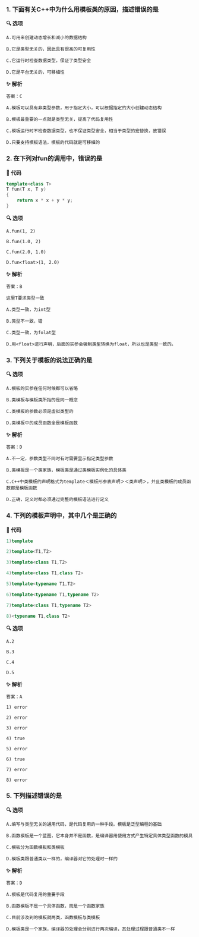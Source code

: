 ### 1. 下面有关C++中为什么用模板类的原因，描述错误的是

**🔍 选项**

```
A.可用来创建动态增长和减小的数据结构

B.它是类型无关的，因此具有很高的可复用性

C.它运行时检查数据类型，保证了类型安全

D.它是平台无关的，可移植性
```

**✨ 解析**

```
答案：C

A.模板可以具有非类型参数，用于指定大小，可以根据指定的大小创建动态结构

B.模板最重要的一点就是类型无关，提高了代码复用性

C.模板运行时不检查数据类型，也不保证类型安全，相当于类型的宏替换，故错误

D.只要支持模板语法，模板的代码就是可移植的
```



### 2. 在下列对fun的调用中，错误的是

**📃 代码**

```cpp
template<class T>
T fun(T x, T y) 
{
	return x * x + y * y;
}
```

**🔍 选项**

```
A.fun(1, 2)

B.fun(1.0, 2)

C.fun(2.0, 1.0)

D.fun<float>(1, 2.0)
```

**✨ 解析**

```
答案：B

这里T要求类型一致

A.类型一致，为int型

B.类型不一致，错

C.类型一致，为folat型

D.用<float>进行声明，后面的实参会强制类型转换为float，所以也是类型一致的。
```



### 3. 下列关于模板的说法正确的是

**🔍 选项**

```
A.模板的实参在任何时候都可以省略

B.类模板与模板类所指的是同一概念

C.类模板的参数必须是虚拟类型的

D.类模板中的成员函数全是模板函数
```

**✨ 解析**

```
答案：D

A.不一定，参数类型不同时有时需要显示指定类型参数

B.类模板是一个类家族，模板类是通过类模板实例化的具体类

C.C++中类模板的声明格式为template＜模板形参表声明＞＜类声明＞，并且类模板的成员函数都是模板函数

D.正确，定义时都必须通过完整的模板语法进行定义
```



### 4. 下列的模板声明中，其中几个是正确的

**📃 代码**

```cpp
1)template 

2)template<T1,T2>

3)template<class T1,T2>

4)template<class T1,class T2>

5)template<typename T1,T2>

6)template<typename T1,typename T2>

7)template<class T1,typename T2>

8)<typename T1,class T2>
```

**🔍 选项**

```
A.2

B.3

C.4

D.5
```

**✨ 解析**

```
答案：A

1) error

2) error

3) error

4) true

5) error

6) true

7) error

8) error
```



### 5. 下列描述错误的是

**🔍 选项**

```
A.编写与类型无关的通用代码，是代码复用的一种手段。模板是泛型编程的基础

B.函数模板是一个蓝图，它本身并不是函数，是编译器用使用方式产生特定具体类型函数的模具

C.模板分为函数模板和类模板

D.模板类跟普通类以一样的，编译器对它的处理时一样的
```

**✨ 解析**

```
答案：D

A.模板是代码复用的重要手段

B.函数模板不是一个具体函数，而是一个函数家族

C.目前涉及到的模板就两类，函数模板与类模板

D.模板类是一个家族，编译器的处理会分别进行两次编译，其处理过程跟普通类不一样
```













